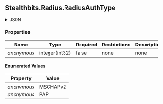 
<h2 id="tocS_Stealthbits.Radius.RadiusAuthType">Stealthbits.Radius.RadiusAuthType</h2>

<a id="schemastealthbits.radius.radiusauthtype"></a>
<a id="schema_Stealthbits.Radius.RadiusAuthType"></a>
<a id="tocSstealthbits.radius.radiusauthtype"></a>
<a id="tocsstealthbits.radius.radiusauthtype"></a>

<details><summary>JSON</summary>


```json
"MSCHAPv2"

```


</details>

### Properties

|Name|Type|Required|Restrictions|Description|
|---|---|---|---|---|
|*anonymous*|integer(int32)|false|none|none|

#### Enumerated Values

|Property|Value|
|---|---|
|*anonymous*|MSCHAPv2|
|*anonymous*|PAP|


